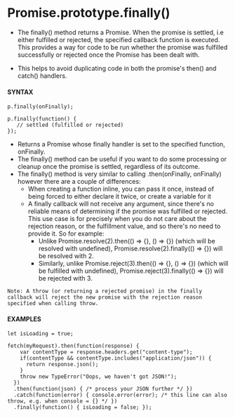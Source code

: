 # Promise.prototype.finally()

- The finally() method returns a Promise. When the promise is settled, i.e either fulfilled or rejected, the specified callback function is executed. This provides a way for code to be run whether the promise was fulfilled successfully or rejected once the Promise has been dealt with.

- This helps to avoid duplicating code in both the promise's then() and catch() handlers.

#### **SYNTAX**

```
p.finally(onFinally);

p.finally(function() {
   // settled (fulfilled or rejected)
});
```

- Returns a Promise whose finally handler is set to the specified function, onFinally.
- The finally() method can be useful if you want to do some processing or cleanup once the promise is settled, regardless of its outcome.
- The finally() method is very similar to calling .then(onFinally, onFinally) however there are a couple of differences:
  - When creating a function inline, you can pass it once, instead of being forced to either declare it twice, or create a variable for it
  - A finally callback will not receive any argument, since there's no reliable means of determining if the promise was fulfilled or rejected. This use case is for precisely when you do not care about the rejection reason, or the fulfillment value, and so there's no need to provide it. So for example:
    - Unlike Promise.resolve(2).then(() => {}, () => {}) (which will be resolved with undefined), Promise.resolve(2).finally(() => {}) will be resolved with 2.
    - Similarly, unlike Promise.reject(3).then(() => {}, () => {}) (which will be fulfilled with undefined), Promise.reject(3).finally(() => {}) will be rejected with 3.

`Note: A throw (or returning a rejected promise) in the finally callback will reject the new promise with the rejection reason specified when calling throw.`

#### **EXAMPLES**

```
let isLoading = true;

fetch(myRequest).then(function(response) {
    var contentType = response.headers.get("content-type");
    if(contentType && contentType.includes("application/json")) {
      return response.json();
    }
    throw new TypeError("Oops, we haven't got JSON!");
  })
  .then(function(json) { /* process your JSON further */ })
  .catch(function(error) { console.error(error); /* this line can also throw, e.g. when console = {} */ })
  .finally(function() { isLoading = false; });
```
